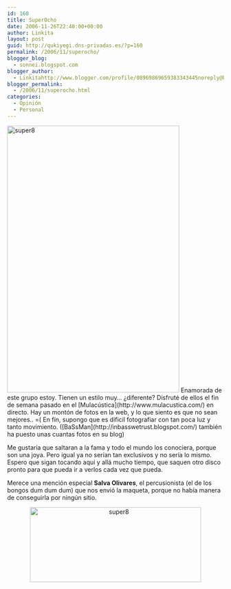 ```yaml
---
id: 160
title: SuperOcho
date: 2006-11-26T22:40:00+00:00
author: Linkita
layout: post
guid: http://qukiyegi.dns-privadas.es/?p=160
permalink: /2006/11/superocho/
blogger_blog:
  - sonnei.blogspot.com
blogger_author:
  - Linkitahttp://www.blogger.com/profile/08969869659383343445noreply@blogger.com
blogger_permalink:
  - /2006/11/superocho.html
categories:
  - Opinión
  - Personal
---
```

<img alt="super8" src="http://static.flickr.com/117/307011251_04db33cf51_o.jpg" border="0" height="619" width="400" />  
Enamorada de este grupo estoy. Tienen un estilo muy&#8230; ¿diferente? Disfruté de ellos el fin de semana pasado en el [Mulacústica](http://www.mulacustica.com/) en directo. Hay un montón de fotos en la web, y lo que siento es que no sean mejores.. =( En fín, supongo que es dificil fotografiar con tan poca luz y tanto movimiento. ([BaSsMan](http://inbasswetrust.blogspot.com/) también ha puesto unas cuantas fotos en su blog)

Me gustaría que saltaran a la fama y todo el mundo los conociera, porque son una joya. Pero igual ya no serían tan exclusivos y no sería lo mismo. Espero que sigan tocando aquí y allá mucho tiempo, que saquen otro disco pronto para que pueda ir a verlos cada vez que pueda.

Merece una mención especial <span style="font-weight: bold;">Salva Olivares</span>, el percusionista (el de los bongos dum dum dum) que nos envió la maqueta, porque no había manera de conseguirla por ningún sitio.

<p align="center">
  <a title="SuperOcho" href="http://www.superocho.es/"><img style="width: 398px; height: 174px;" alt="super8" src="http://www.polveradelsur.es/wp-content/uploads/2006/10/flyer_superocho_verde.jpg" border="0" height="176" width="405" /></a>
</p>